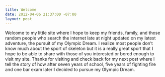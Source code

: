 ```yaml
---
title: Welcome
date: 2012-04-06 21:37:00 -07:00
layout: post
---
```


Welcome to my little site where I hope to keep my friends, family, and those random people who search the internet late at night updated on my latest adventure, the pursuit of my Olympic Dream. I realize most people don’t know much about the sport of skeleton but it is a really great sport that I hope to be able to share with those of you interested or bored enough to visit my site. Thanks for visiting and check back for my next post where I tell the story of how after seven years of school, five years of fighting fire and one bar exam later I decided to pursue my Olympic Dream.

